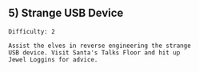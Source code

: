 ## 5)  Strange USB Device
    Difficulty: 2

    Assist the elves in reverse engineering the strange
    USB device. Visit Santa's Talks Floor and hit up
    Jewel Loggins for advice.

